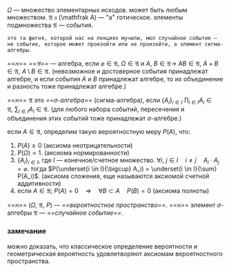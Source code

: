 $\Omega$ — множество элементарных исходов. может быть любым множеством.
$\mathfrak {A\ a}$ (\mathfrak A) — "а" готическое.
элементы подмножества $\mathfrak A$ — события.
```
это та фигня, которой нас на лекциях мучили, мол случайное событие — не событие, которое может произойти или не произойти, а элемент сигма-алгебры.
```

==$\aleph$== *==$\mathfrak A$==* — алгебра, если $\varnothing \in \mathfrak A,\ \Omega \in \mathfrak A$ и $A,\ B \in \mathfrak A \to$ $AB \in \mathfrak A,\ A+B \in \mathfrak A,\ A \setminus B \in \mathfrak A.$
(невозможное и достоверное события принадлежат алгебре, и если события $A$ и $B$ принадлежат алгебре, то их объединение и разность тоже принадлежат алгебре.)

==$\aleph$== $\mathfrak A$ это *==$\sigma$-алгебра==* (сигма-алгебра), если $\{A_i\}_{i \in I}$ $\prod_{i \in I} A_i \in \mathfrak A,\ \sum_{i\in I} A_i \in \mathfrak A.$
(для любого набора событий, пересечения и объединения этих событий тоже принадлежат $\sigma$-алгебре.)

если $A \in \mathfrak A,$ определим такую вероятностную меру $P(A),$ что:
1. $P(A) \ge 0$ (аксиома неотрицательности)
2. $P(\Omega) = 1.$ (аксиома нормированности)
3. $\{A_i\}_{i\in I},$ где $I$ — конечное/счетное множество.  $\forall i,\ j \in I\quad i\ne j \quad A_i \cdot A_j = \varnothing.$ тогда $P(\underset{i \in I}{\bigcup} A_i) = \underset{i \in I}{\sum} P(A_i)$. (аксиома сложения, еще называются аксиомой счетной аддитивности)
4. если $A \in \mathfrak A;\ P(A) = 0 \quad \Rightarrow \quad \forall B \subset A \quad P(B) = 0$ (аксиома полноты)

==$\aleph$== $(\Omega,\ \mathfrak A,\ P)$ — *==вероятностное пространство==*.
==$\aleph$== элемент $\sigma$-алгебры $\mathfrak A$ — *==случайное событие==*.

### замечание

можно доказать, что классическое определение вероятности и геометрическая вероятность удовлетворяют аксиомам вероятностного пространства. 